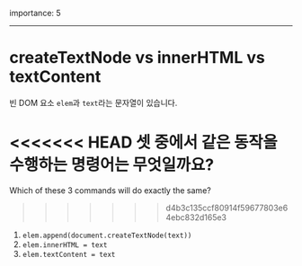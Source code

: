 importance: 5

---

# createTextNode vs innerHTML vs textContent

빈 DOM 요소 `elem`과 `text`라는 문자열이 있습니다.

<<<<<<< HEAD
셋 중에서 같은 동작을 수행하는 명령어는 무엇일까요?
=======
Which of these 3 commands will do exactly the same?
>>>>>>> d4b3c135ccf80914f59677803e64ebc832d165e3

1. `elem.append(document.createTextNode(text))`
2. `elem.innerHTML = text`
3. `elem.textContent = text`
